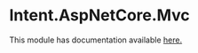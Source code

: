 # Intent.AspNetCore.Mvc

This module has documentation available [here.](https://docs.intentarchitect.com/articles/modules-dotnet/intent-aspnetcore-mvc/intent-aspnetcore-mvc.html)